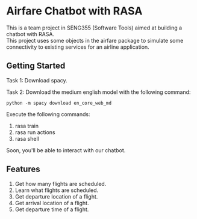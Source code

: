# Airfare Chatbot with RASA

This is a team project in SENG355 (Software Tools) aimed at building a chatbot with RASA.  
This project uses some objects in the airfare package to simulate some connectivity to existing services for an airline 
application.

## Getting Started

Task 1: Download spacy.

Task 2: Download the medium english model with the following command:

```shell
python -m spacy download en_core_web_md
```

Execute the following commands:
1. rasa train
2. rasa run actions
3. rasa shell

Soon, you'll be able to interact with our chatbot.

## Features

1. Get how many flights are scheduled.
2. Learn what flights are scheduled.
3. Get departure location of a flight.
4. Get arrival location of a flight.
5. Get departure time of a flight.